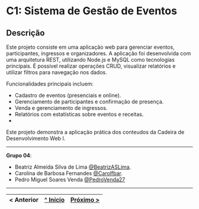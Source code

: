# C1: Sistema de Gestão de Eventos

## Descrição
Este projeto consiste em uma aplicação web para gerenciar eventos, participantes, ingressos e organizadores. A aplicação foi desenvolvida com uma arquitetura REST, utilizando Node.js e MySQL como tecnologias principais. É possível realizar operações CRUD, visualizar relatórios e utilizar filtros para navegação nos dados.

Funcionalidades principais incluem:
- Cadastro de eventos (presenciais e online).
- Gerenciamento de participantes e confirmação de presença.
- Venda e gerenciamento de ingressos.
- Relatórios com estatísticas sobre eventos e receitas.
- 
Este projeto demonstra a aplicação prática dos conteudos da Cadeira de Desenvolvimento Web I.

---
**Grupo 04**:  
- Beatriz Almeida Silva de Lima [@BeatrizASLima](https://github.com/BeatrizASLima).
- Carolina de Barbosa Fernandes [@Carolfbar](https://github.com/Carolfbar).
- Pedro Miguel Soares Venda [@PedroVenda27](https://github.com/PedroVenda27)
---
  
< Anterior | [^ Início](../../../) | [Próximo >](c2.md)
:--- | :---: | ---:





